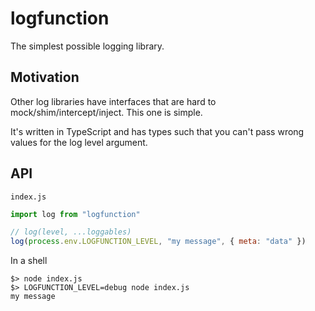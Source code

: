 # logfunction

The simplest possible logging library.

## Motivation

Other log libraries have interfaces that are hard to mock/shim/intercept/inject. This one is simple.

It's written in TypeScript and has types such that you can't pass wrong values for the log level argument.

## API

`index.js`

```javascript
import log from "logfunction"

// log(level, ...loggables)
log(process.env.LOGFUNCTION_LEVEL, "my message", { meta: "data" })
```

In a shell

```
$> node index.js 
$> LOGFUNCTION_LEVEL=debug node index.js
my message
```
